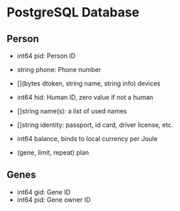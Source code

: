 # PostgreSQL Database

## Person

- int64 pid: Person ID
- string phone: Phone number

- [](bytes dtoken, string name, string info) devices

- int64 hid: Human ID, zero value if not a human
- []string name(s): a list of used names
- []string identity: passport, id card, driver license, etc.

- int64 balance, binds to local currency per Joule
- (gene, limit, repeat) plan

## Genes

- int64 gid: Gene ID
- int64 pid: Gene owner ID
